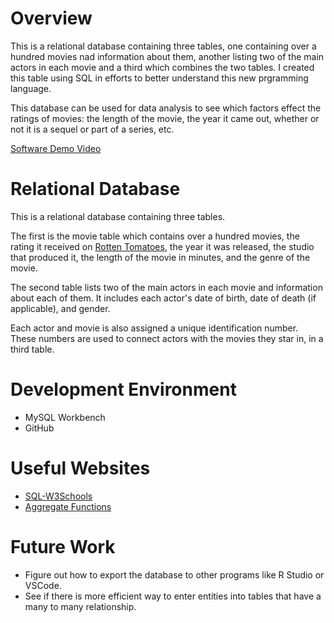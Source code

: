 # Overview

This is a relational database containing three tables, one containing over a hundred movies nad information about them, another listing two of the main actors in each movie and a third which combines the two tables. I created this table using SQL in efforts to better understand this new prgramming language. 

This database can be used for data analysis to see which factors effect the ratings of movies: the length of the movie, the year it came out, whether or not it is a sequel or part of a series, etc. 

[Software Demo Video](http://youtube.link.goes.here)

# Relational Database

This is a relational database containing three tables. 

The first is the movie table which contains over a hundred movies, the rating it received on [Rotten Tomatoes](https://www.rottentomatoes.com/), the year it was released, the studio that produced it, the length of the movie in minutes, and the genre of the movie.  

The second table lists two of the main actors in each movie and information about each of them. It includes each actor's date of birth, date of death (if applicable), and gender. 

Each actor and movie is also assigned a unique identification number. These numbers are used to connect actors with the movies they star in, in a third table.  

# Development Environment

* MySQL Workbench
* GitHub

# Useful Websites

* [SQL-W3Schools](https://www.w3schools.com/sql/)
* [Aggregate Functions](https://www.sqlitetutorial.net/sqlite-aggregate-functions/)

# Future Work

* Figure out how to export the database to other programs like R Studio or VSCode.
* See if there is more efficient way to enter entities into tables that have a many to many relationship. 